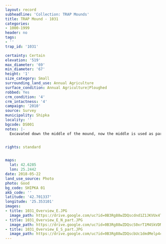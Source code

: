 ```yaml
---
layout: record
subheadline: 'Collection: TRAP Mounds'
title: TRAP Mound - 1031
categories:
- 1000-1999
header: no
tags:
- ''
trap_id: '1031'

certainty: Certain
elevation: '519'
max_diameter: '69'
min_diameter: '67'
height: '1'
size_category: Small
surrounding_land_use: Annual Agriculture
surface_condition: Annual Agriculture|Ploughed
robbed: Yes
crm_condition: '4'
crm_intactness: '4'
campaign: '2010'
source: Survey
municipality: Shipka
locality: ''
bgcode: DS001
notes: |-
  Excavated down the middle of the mound, now the middle is used as part of the field; was it done by TEMP (Kitov, Thracian Expedition for Tumular Investigations).


rights: standard


maps:
  lat: 42.6285
  lon: 25.2442
date: 2018-05-22
land_use_source: Photo
photo: Good
bg_code: SHIPKA 01
akb_code: ''
latitude: '42.701337'
longitude: '25.353101'
images:
- title: 1031_Overview_E.JPG
  image_path: https://drive.google.com/uc?id=0B3Rg88wZDQscdnd1Z1JKVUx4TTg
- title: 1031_Overview_E_N_part.JPG
  image_path: https://drive.google.com/uc?id=0B3Rg88wZDQscS0xrT1M4SkVDMEk
- title: 1031_Overview_E_S_part.JPG
  image_path: https://drive.google.com/uc?id=0B3Rg88wZDQscbUc1dmdMelp4cEk
---
```

